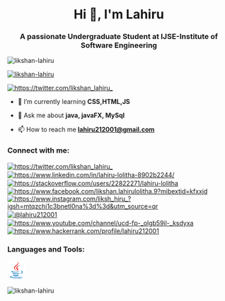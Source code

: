 <h1 align="center">Hi 👋, I'm Lahiru</h1>
<h3 align="center">A passionate Undergraduate Student at IJSE-Institute of Software Engineering</h3>

<p align="left"> <img src="https://komarev.com/ghpvc/?username=likshan-lahiru&label=Profile%20views&color=0e75b6&style=flat" alt="likshan-lahiru" /> </p>

<p align="left"> <a href="https://github.com/ryo-ma/github-profile-trophy"><img src="https://github-profile-trophy.vercel.app/?username=likshan-lahiru" alt="likshan-lahiru" /></a> </p>

<p align="left"> <a href="https://twitter.com/https://twitter.com/likshan_lahiru_" target="blank"><img src="https://img.shields.io/twitter/follow/https://twitter.com/likshan_lahiru_?logo=twitter&style=for-the-badge" alt="https://twitter.com/likshan_lahiru_" /></a> </p>

- 🌱 I’m currently learning **CSS,HTML,JS**

- 💬 Ask me about **java, javaFX, MySql**

- 📫 How to reach me **lahiru212001@gmail.com**

<h3 align="left">Connect with me:</h3>
<p align="left">
<a href="https://twitter.com/https://twitter.com/likshan_lahiru_" target="blank"><img align="center" src="https://raw.githubusercontent.com/rahuldkjain/github-profile-readme-generator/master/src/images/icons/Social/twitter.svg" alt="https://twitter.com/likshan_lahiru_" height="30" width="40" /></a>
<a href="https://linkedin.com/in/https://www.linkedin.com/in/lahiru-lolitha-8902b2244/" target="blank"><img align="center" src="https://raw.githubusercontent.com/rahuldkjain/github-profile-readme-generator/master/src/images/icons/Social/linked-in-alt.svg" alt="https://www.linkedin.com/in/lahiru-lolitha-8902b2244/" height="30" width="40" /></a>
<a href="https://stackoverflow.com/users/https://stackoverflow.com/users/22822271/lahiru-lolitha" target="blank"><img align="center" src="https://raw.githubusercontent.com/rahuldkjain/github-profile-readme-generator/master/src/images/icons/Social/stack-overflow.svg" alt="https://stackoverflow.com/users/22822271/lahiru-lolitha" height="30" width="40" /></a>
<a href="https://fb.com/https://www.facebook.com/likshan.lahirulolitha.9?mibextid=kfxxjd" target="blank"><img align="center" src="https://raw.githubusercontent.com/rahuldkjain/github-profile-readme-generator/master/src/images/icons/Social/facebook.svg" alt="https://www.facebook.com/likshan.lahirulolitha.9?mibextid=kfxxjd" height="30" width="40" /></a>
<a href="https://instagram.com/https://www.instagram.com/liksh_hiru_?igsh=mtqzchi1c3bnetl0na%3d%3d&utm_source=qr" target="blank"><img align="center" src="https://raw.githubusercontent.com/rahuldkjain/github-profile-readme-generator/master/src/images/icons/Social/instagram.svg" alt="https://www.instagram.com/liksh_hiru_?igsh=mtqzchi1c3bnetl0na%3d%3d&utm_source=qr" height="30" width="40" /></a>
<a href="https://medium.com/@lahiru212001" target="blank"><img align="center" src="https://raw.githubusercontent.com/rahuldkjain/github-profile-readme-generator/master/src/images/icons/Social/medium.svg" alt="@lahiru212001" height="30" width="40" /></a>
<a href="https://www.youtube.com/c/https://www.youtube.com/channel/ucd-fp-_olgb59il-_ksdyxa" target="blank"><img align="center" src="https://raw.githubusercontent.com/rahuldkjain/github-profile-readme-generator/master/src/images/icons/Social/youtube.svg" alt="https://www.youtube.com/channel/ucd-fp-_olgb59il-_ksdyxa" height="30" width="40" /></a>
<a href="https://www.hackerrank.com/https://www.hackerrank.com/profile/lahiru212001" target="blank"><img align="center" src="https://raw.githubusercontent.com/rahuldkjain/github-profile-readme-generator/master/src/images/icons/Social/hackerrank.svg" alt="https://www.hackerrank.com/profile/lahiru212001" height="30" width="40" /></a>
</p>

<h3 align="left">Languages and Tools:</h3>
<p align="left"> <a href="https://www.java.com" target="_blank" rel="noreferrer"> <img src="https://raw.githubusercontent.com/devicons/devicon/master/icons/java/java-original.svg" alt="java" width="40" height="40"/> </a> </p>

<p><img align="center" src="https://github-readme-stats.vercel.app/api/top-langs?username=likshan-lahiru&show_icons=true&locale=en&layout=compact" alt="likshan-lahiru" /></p>
